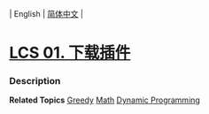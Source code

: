 | English | [简体中文](README.md) |

# [LCS 01. 下载插件](https://leetcode.cn/problems/Ju9Xwi)
 ### Description

**Related Topics**  [Greedy](https://leetcode.cn/tag/greedy) [Math](https://leetcode.cn/tag/math) [Dynamic Programming](https://leetcode.cn/tag/dynamic-programming) 
